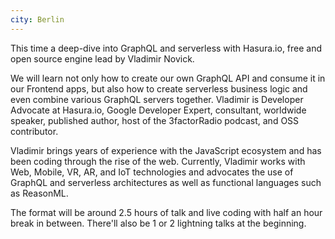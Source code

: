 ```yaml
---
city: Berlin
---
```


This time a deep-dive into GraphQL and serverless with Hasura.io, free and open source engine lead by Vladimir Novick.

We will learn not only how to create our own GraphQL API and consume it in our Frontend apps, but also how to create serverless business logic and even combine various GraphQL servers together.
Vladimir is Developer Advocate at Hasura.io, Google Developer Expert, consultant, worldwide speaker, published author, host of the 3factorRadio podcast, and OSS contributor.

Vladimir brings years of experience with the JavaScript ecosystem and has been coding through the rise of the web. Currently, Vladimir works with Web, Mobile, VR, AR, and IoT technologies and advocates the use of GraphQL and serverless architectures as well as functional languages such as ReasonML.

The format will be around 2.5 hours of talk and live coding with half an hour break in between. There'll also be 1 or 2 lightning talks at the beginning.
